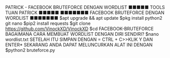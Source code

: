 PATRICK - FACEBOOK BRUTEFORCE DENGAN WORDLIST ■■■■■ TOOLS TUAN PATRICK ■■■■■ ■■■■■■■ FACEBOOK BRUTEFORCE DENGAN WORDLIST ■■■■■■■
$apt upgrade && apt update $pkg install python2 git nano $pip2 install requests $git clone https://github.com/VinockXD/VinockXD $cd FACEBOOK-BRUTEFORCE
BAGAIMANA CARA MEMBUAT WORDLIST DENGAN DIRI SENDIRI? $nano wordlist.txt SETELAH ITU SIMPAN DENGAN = CTRL + C>>KLIK Y DAN ENTER*
SEKARANG ANDA DAPAT MELUNCURKAN ALAT INI DENGAN
$python2 bruteforce.py
